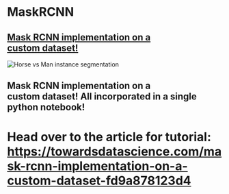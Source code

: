 # MaskRCNN 
## [Mask RCNN implementation on a custom dataset!](https://towardsdatascience.com/mask-rcnn-implementation-on-a-custom-dataset-fd9a878123d4)

![Horse vs Man instance segmentation](https://github.com/jackfrost1411/MaskRCNN/blob/main/Predictions/Capture.PNG?raw=true)

## Mask RCNN implementation on a custom dataset! All incorporated in a single python notebook!
# Head over to the article for tutorial: https://towardsdatascience.com/mask-rcnn-implementation-on-a-custom-dataset-fd9a878123d4

